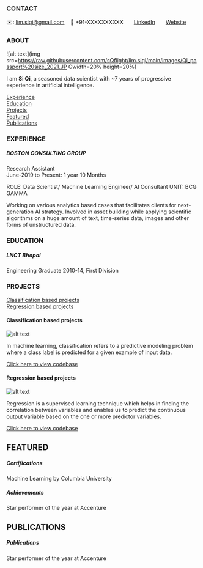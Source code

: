 <!-- CONTACT Section Starts -->
### CONTACT

<!-- Add your details -->
✉️: lim.siqi@gmail.com 
&nbsp;&nbsp; 📲 +91-XXXXXXXXXX
&nbsp;&nbsp;&nbsp;&nbsp;&nbsp; [LinkedIn](https://www.linkedin.com/in/si-qi-lim-27a10019/) 
&nbsp;&nbsp;&nbsp;&nbsp;&nbsp; [Website](https://datasciencestunt.com/)
<!-- CONTACT Section Ends -->

<!-- ABOUT Section Starts -->
### ABOUT
<!-- Add link to your picture -->

![alt text](img src=https://raw.githubusercontent.com/sQflight/lim.siqi/main/images/Qi_passport%20size_2021.JP Gwidth=20% height=20%)

<!-- Add your details -->

I am __Si Qi__, a seasoned data scientist with ~7 years of progressive experience in artificial intelligence. 


<!-- Add link to the sections -->
[Experience](#experience) <br>
[Education](#education) <br>
[Projects](#projects) <br>
[Featured](#featured) <br> 
[Publications](#publications) <br> 

<!-- ABOUT Section Ends -->

<!-- EXPERIENCE Section Starts -->
### EXPERIENCE
<!-- Add your details -->
##### BOSTON CONSULTING GROUP
Research Assistant<br>
June-2019 to Present: 1 year 10 Months

ROLE: Data Scientist/ Machine Learning Engineer/ AI Consultant
UNIT: BCG GAMMA

Working on various analytics based cases that facilitates clients for next-generation AI strategy. Involved in asset building while applying scientific algorithms on a huge amount of text, time-series data, images and other forms of unstructured data.

<!-- EXPERIENCE Section Ends -->

<!-- EDUCATION Section Starts -->
### EDUCATION
<!-- Add your details -->
##### LNCT Bhopal
Engineering Graduate 2010-14, First Division

<!-- EDUCATION Section Ends -->

<!-- PROJECTS Section Starts -->
### PROJECTS
<!-- Add your details -->

[Classification based projects](#classification-based-projects) <br>
[Regression based projects](#regression-based-projects) <br>

<!-- Add your details -->

#### Classification based projects
![alt text](https://raw.githubusercontent.com/krvishwesh54/Kumar-Vishwesh/main/images/Classification.png)

In machine learning, classification refers to a predictive modeling problem where a class label is predicted for a given example of input data.

[Click here to view codebase](https://github.com/krvishwesh54/DataScience_DeepLearning_MachineLearning/tree/master/Classification)

#### Regression based projects
![alt text](https://raw.githubusercontent.com/krvishwesh54/Kumar-Vishwesh/main/images/Regression.jpg)

Regression is a supervised learning technique which helps in finding the correlation between variables and enables us to predict the continuous output variable based on the one or more predictor variables.

[Click here to view codebase](https://github.com/krvishwesh54/DataScience_DeepLearning_MachineLearning/tree/master/Regression)

<!-- PROJECTS Section Ends -->

<!-- FEATURED Section Starts -->
## FEATURED
<!-- Add your details -->
##### Certifications
Machine Learning by Columbia University

##### Achievements
Star performer of the year at Accenture
<!-- FEATURED Section Ends -->


## PUBLICATIONS
<!-- Add your details -->
##### Publications
Star performer of the year at Accenture
<!-- PUBLICATIONS Section Ends -->
